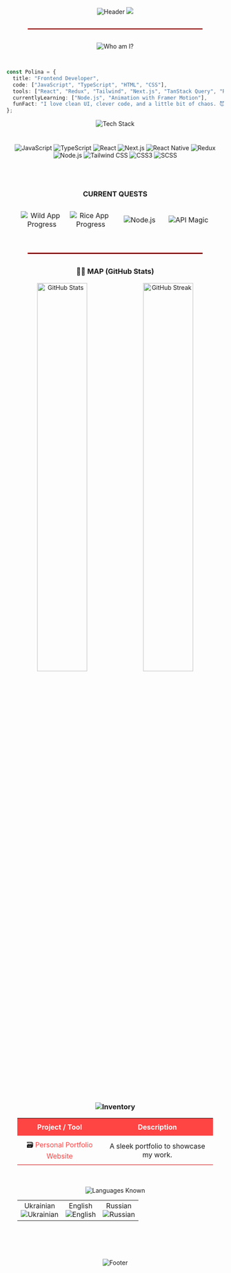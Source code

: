 <div align="center">

  
   <img src="https://capsule-render.vercel.app/api?type=waving&color=ff4444&height=100&section=header" alt="Header" />
    
  <img src="https://readme-typing-svg.herokuapp.com?lines=🩸+Welcome,+Wanderer+..;&font=Fira+Code&center=true&width=440&height=45&color=ff4444&vCenter=true&pause=1000&size=22" />

  <hr style="width:80%; margin: 30px auto; border: 1px solid #ff4444;" />

  <img 
    src="https://img.shields.io/badge/🧩_Who_am_I%3F-ff4444?style=for-the-badge&logo=about-dot-me&logoColor=white" 
    alt="Who am I?" 
    style="margin-bottom: 30px;"
  />
</div>

```ts
const Polina = {
  title: "Frontend Developer",
  code: ["JavaScript", "TypeScript", "HTML", "CSS"],
  tools: ["React", "Redux", "Tailwind", "Next.js", "TanStack Query", "React Router"],
  currentlyLearning: ["Node.js", "Animation with Framer Motion"],
  funFact: "I love clean UI, clever code, and a little bit of chaos. 😈",
};
```
<div align="center">
  <img 
    src="https://img.shields.io/badge/Tech_Stack-ff4444?style=for-the-badge&logo=ghost&logoColor=white" 
    alt="Tech Stack"
    style="margin-bottom: 25px;"
  />

  <br />

  <p>
    <img src="https://img.shields.io/badge/JavaScript-%23ff1a1a.svg?style=for-the-badge&logo=javascript&logoColor=white&animation=glow" alt="JavaScript" />
    <img src="https://img.shields.io/badge/TypeScript-%23cc0000.svg?style=for-the-badge&logo=typescript&logoColor=white&animation=glow" alt="TypeScript" />
    <img src="https://img.shields.io/badge/React-%23ff0000.svg?style=for-the-badge&logo=react&logoColor=white&animation=glow" alt="React" />
    <img src="https://img.shields.io/badge/Next.js-%23ff4d4d-%23cc0000.svg?style=for-the-badge&logo=nextdotjs&logoColor=white&colorA=ff4d4d&colorB=cc0000" alt="Next.js" />
    <img src="https://img.shields.io/badge/React_Native-%23ff0000.svg?style=for-the-badge&logo=react&logoColor=white&animation=glow" alt="React Native" />
    <img src="https://img.shields.io/badge/Redux-%23b30000.svg?style=for-the-badge&logo=redux&logoColor=white&animation=glow" alt="Redux" />
    <img src="https://img.shields.io/badge/Node.js-%23220000.svg?style=for-the-badge&logo=node.js&logoColor=white&animation=glow" alt="Node.js" />
    <img src="https://img.shields.io/badge/Tailwind-%23ff3333.svg?style=for-the-badge&logo=tailwind-css&logoColor=white&animation=glow" alt="Tailwind CSS" />
    <img src="https://img.shields.io/badge/CSS3-%23ff6666-%23990000.svg?style=for-the-badge&logo=css3&logoColor=white&colorA=ff6666&colorB=990000" alt="CSS3" />
    <img src="https://img.shields.io/badge/SCSS-%23cc0000.svg?style=for-the-badge&logo=sass&logoColor=white&animation=glow" alt="SCSS" />
  </p>

  <br /><br />

  <h3>CURRENT QUESTS</h3>

  <table style="width: 90%; margin: 0 auto 40px auto; text-align:center; border-collapse: separate; border-spacing: 0 12px;">
    <tr>
      <td style="width: 25%;">
        <img src="https://img.shields.io/badge/Progress-10%25-ff4444?style=for-the-badge" alt="Wild App Progress" />
      </td>
      <td style="width: 25%;">
        <img src="https://img.shields.io/badge/Progress-10%25-cc0000?style=for-the-badge" alt="Rice App Progress" />
      </td>
      <td style="width: 25%;">
        <img src="https://img.shields.io/badge/Node.js-Active-%23ff4444?style=for-the-badge&logo=node.js&logoColor=white" alt="Node.js" />
      </td>
      <td style="width: 25%;">
        <img src="https://img.shields.io/badge/API-Magic-%23cc0000?style=for-the-badge&logo=postman&logoColor=white" alt="API Magic" />
      </td>
    </tr>
  </table>

  <hr style="width:80%; margin: 30px auto; border: 1px solid #cc0000;" />

  <h3>🧛‍♀️ MAP (GitHub Stats)</h3>

  <p>
    <img src="https://github-readme-stats.vercel.app/api?username=LozovaPolina&show_icons=true&theme=dark&title_color=ff1a1a&icon_color=ff1a1a&text_color=cc0000&bg_color=0b0000&border_radius=15&animation=glow" width="48%" alt="GitHub Stats" />
    <img src="https://streak-stats.demolab.com/?user=LozovaPolina&theme=dark&hide_border=true&background=0b0000&currStreakLabel=ff1a1a&ring=cc0000&fire=ff1a1a" width="48%" alt="GitHub Streak" />
  </p>

  <h3>
    <img src="https://img.shields.io/badge/%F0%9F%A7%B0-INVENTORY%20(Projects%20%26%20Tools)-ff4444?style=for-the-badge&logo=tools&logoColor=white" alt="Inventory" />
  </h3>

  <table style="width: 90%; margin: 0 auto 50px auto; text-align:center; border-collapse: collapse;">
    <tr style="background:#ff4444; color:white;">
      <th style="padding: 10px;">Project / Tool</th>
      <th style="padding: 10px;">Description</th>
    </tr>
    <tr style="border-bottom: 1px solid #cc0000;">
      <td style="padding: 10px;">
        🗃️ <a href="https://portfolio-git-main-polina-lozovas-projects.vercel.app" target="_blank" rel="noopener noreferrer" style="color:#ff4444; text-decoration:none;">Personal Portfolio Website</a>
      </td>
      <td style="padding: 10px;">A sleek portfolio to showcase my work.</td>
    </tr>
  </table>

<p align="center">
  <img src="https://img.shields.io/badge/🗣Languages_I_Known-ff4444?style=for-the-badge&logo=readme&logoColor=white" alt="Languages Known" />
</p>

  <table style="width: 90%; margin: 0 auto 40px auto; text-align:center;">
    <tr>
      <td>
        Ukrainian <br />
        <img src="https://img.shields.io/badge/Ukrainian-6b0b0b?style=for-the-badge&logo=&logoColor=white" alt="Ukrainian" />
      </td>
      <td>
        English <br />
        <img src="https://img.shields.io/badge/English-990000?style=for-the-badge&logo=&logoColor=white" alt="English" />
      </td>
      <td>
        Russian <br />
        <img src="https://img.shields.io/badge/Russian-cc0000?style=for-the-badge&logo=&logoColor=white" alt="Russian" />
      </td>
    </tr>
  </table>

  <br /><br />

  <img src="https://capsule-render.vercel.app/api?type=waving&color=ff4444&height=100&section=footer" alt="Footer" />


</div>



